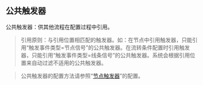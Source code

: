 ## 公共触发器

公共触发器：供其他流程在配置过程中引用。

>   引用原则：与引用位置相匹配的触发器。如：在节点中引用触发器，只能引用“触发事件类型=节点信号”的公共触发器。在流转条件配置时引用触发器，只能引用“触发事件类型=线条信号”的公共触发器。系统会根据引用位置来自动过滤不适用的公共触发器。

>   公共触发器的配置方法请参照“[节点触发器](./Process_Design.md#节点中的高级配置：触发器)”的配置。
